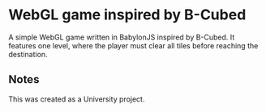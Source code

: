 # WebGL game inspired by B-Cubed

A simple WebGL game written in BabylonJS inspired by B-Cubed. It features one level, where the player must clear all tiles before reaching the destination.

## Notes

This was created as a University project.

